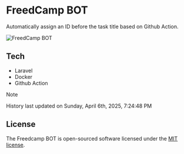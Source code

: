 # FreedCamp BOT

Automatically assign an ID before the task title based on Github Action.

![FreedCamp BOT](https://repository-images.githubusercontent.com/737932867/7d34798b-2680-471c-b089-a78a718d3d6a)

## Tech

- Laravel
- Docker
- Github Action

> [!NOTE]  
> History last updated on Sunday, April 6th, 2025, 7:24:48 PM

## License

The Freedcamp BOT is open-sourced software licensed under the [MIT license](https://opensource.org/licenses/MIT).

